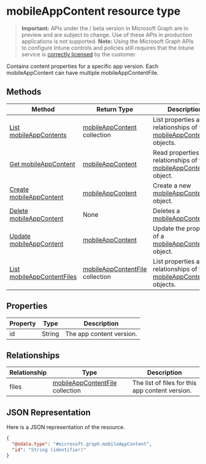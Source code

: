 ﻿# mobileAppContent resource type

> **Important:** APIs under the / beta version in Microsoft Graph are in preview and are subject to change. Use of these APIs in production applications is not supported.
> **Note:** Using the Microsoft Graph APIs to configure Intune controls and policies still requires that the Intune service is [correctly licensed](https://go.microsoft.com/fwlink/?linkid=839381) by the customer.

Contains content properties for a specific app version. Each mobileAppContent can have multiple mobileAppContentFile.
## Methods
|Method|Return Type|Description|
|---|---|---|
|[List mobileAppContents](https://developer.microsoft.com/en-us/graph/docs/api-reference/beta/api/api/intune_apps_mobileappcontent_list.md)|[mobileAppContent](https://developer.microsoft.com/en-us/graph/docs/api-reference/beta/api/resources/intune_apps_mobileappcontent.md) collection|List properties and relationships of the [mobileAppContent](https://developer.microsoft.com/en-us/graph/docs/api-reference/beta/api/resources/intune_apps_mobileappcontent.md) objects.|
|[Get mobileAppContent](https://developer.microsoft.com/en-us/graph/docs/api-reference/beta/api/api/intune_apps_mobileappcontent_get.md)|[mobileAppContent](https://developer.microsoft.com/en-us/graph/docs/api-reference/beta/api/resources/intune_apps_mobileappcontent.md)|Read properties and relationships of the [mobileAppContent](https://developer.microsoft.com/en-us/graph/docs/api-reference/beta/api/resources/intune_apps_mobileappcontent.md) object.|
|[Create mobileAppContent](https://developer.microsoft.com/en-us/graph/docs/api-reference/beta/api/api/intune_apps_mobileappcontent_create.md)|[mobileAppContent](https://developer.microsoft.com/en-us/graph/docs/api-reference/beta/api/resources/intune_apps_mobileappcontent.md)|Create a new [mobileAppContent](https://developer.microsoft.com/en-us/graph/docs/api-reference/beta/api/resources/intune_apps_mobileappcontent.md) object.|
|[Delete mobileAppContent](https://developer.microsoft.com/en-us/graph/docs/api-reference/beta/api/api/intune_apps_mobileappcontent_delete.md)|None|Deletes a [mobileAppContent](https://developer.microsoft.com/en-us/graph/docs/api-reference/beta/api/resources/intune_apps_mobileappcontent.md).|
|[Update mobileAppContent](https://developer.microsoft.com/en-us/graph/docs/api-reference/beta/api/api/intune_apps_mobileappcontent_update.md)|[mobileAppContent](https://developer.microsoft.com/en-us/graph/docs/api-reference/beta/api/resources/intune_apps_mobileappcontent.md)|Update the properties of a [mobileAppContent](https://developer.microsoft.com/en-us/graph/docs/api-reference/beta/api/resources/intune_apps_mobileappcontent.md) object.|
|[List mobileAppContentFiles](https://developer.microsoft.com/en-us/graph/docs/api-reference/beta/api/api/intune_apps_mobileappcontentfile_list.md)|[mobileAppContentFile](https://developer.microsoft.com/en-us/graph/docs/api-reference/beta/api/resources/intune_apps_mobileappcontentfile.md) collection|List properties and relationships of the [mobileAppContentFile](https://developer.microsoft.com/en-us/graph/docs/api-reference/beta/api/resources/intune_apps_mobileappcontentfile.md) objects.|

## Properties
|Property|Type|Description|
|---|---|---|
|id|String|The app content version.|

## Relationships
|Relationship|Type|Description|
|---|---|---|
|files|[mobileAppContentFile](https://developer.microsoft.com/en-us/graph/docs/api-reference/beta/api/resources/intune_apps_mobileappcontentfile.md) collection|The list of files for this app content version.|

## JSON Representation
Here is a JSON representation of the resource.
<!-- {
  "blockType": "resource",
  "keyProperty": "id",
  "@odata.type": "microsoft.graph.mobileAppContent"
}
-->
```json
{
  "@odata.type": "#microsoft.graph.mobileAppContent",
  "id": "String (identifier)"
}
```



